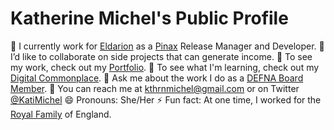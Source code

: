 # Katherine Michel's Public Profile

:telescope: I currently work for [Eldarion](https://eldarion.com/team/) as a [Pinax](https://github.com/pinax/) Release Manager and Developer.
:dancers: I’d like to collaborate on side projects that can generate income.
:briefcase: To see my work, check out my [Portfolio](https://github.com/KatherineMichel/portfolio).
:seedling: To see what I'm learning, check out my [Digital Commonplace](https://github.com/KatherineMichel/digital-commonplace).
:speech_balloon: Ask me about the work I do as a [DEFNA Board Member](https://www.defna.org/about/).
:love_letter: You can reach me at kthrnmichel@gmail.com or on Twitter [@KatiMichel](https://twitter.com/KatiMichel)
:smile: Pronouns: She/Her
:zap: Fun fact: At one time, I worked for the [Royal Family](https://www.royal.uk/royal-family) of England.
